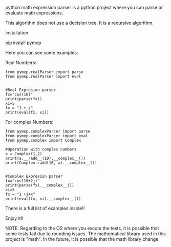 python math expression parser is a python project where you can parse or evaluate math expressions.

This algorithm does not use a decision tree. It is a recursive algorithm.

Installation

pip install pymep

Here you can see some examples:

  Real Numbers:    
	
	from pymep.realParser import parse
	from pymep.realParser import eval


	#Real Expresion parser
	fx="cos(10)"
	print(parse(fx))
	xi=5
	fx = "1 + x"
	print(eval(fx, xi))
	

  For complex Numbers:
  
    from pymep.complexParser import parse
	from pymep.complexParser import eval
	from pymep.complex import Complex

	#Operation with complex numbers
	a = Complex(1,2)
	print(a.__radd__(10).__complex__())
	print(Complex.radd(10, a).__complex__())


	#Complex Expresion parser
	fx="cos(10+2j)"
	print(parse(fx).__complex__())
	xi=5
	fx = "1 +j+x"
	print(eval(fx, xi).__complex__())
	
    
 There is a full list of examples inside!!

Enjoy it!!


NOTE: Regarding to the OS where you excute the tests, it is possible that some tests fail due to rounding issues. The mathematical library used in this project is "math". In the future, it is possible that the math library change.  
